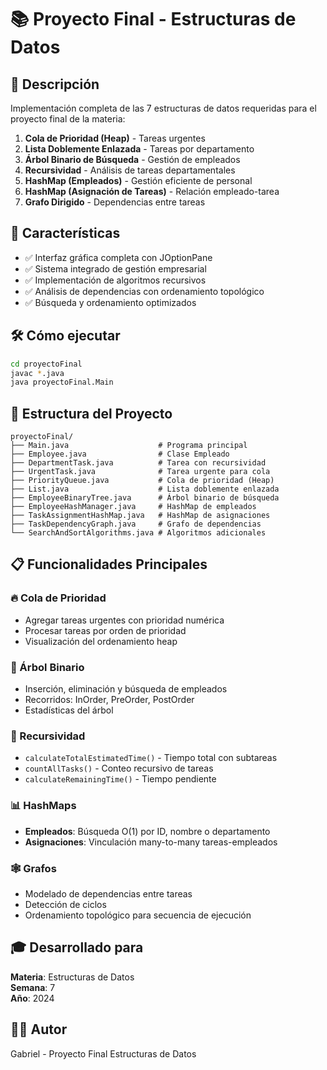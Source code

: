 # 📚 Proyecto Final - Estructuras de Datos

## 🎯 Descripción
Implementación completa de las 7 estructuras de datos requeridas para el proyecto final de la materia:

1. **Cola de Prioridad (Heap)** - Tareas urgentes
2. **Lista Doblemente Enlazada** - Tareas por departamento  
3. **Árbol Binario de Búsqueda** - Gestión de empleados
4. **Recursividad** - Análisis de tareas departamentales
5. **HashMap (Empleados)** - Gestión eficiente de personal
6. **HashMap (Asignación de Tareas)** - Relación empleado-tarea
7. **Grafo Dirigido** - Dependencias entre tareas

## 🚀 Características
- ✅ Interfaz gráfica completa con JOptionPane
- ✅ Sistema integrado de gestión empresarial
- ✅ Implementación de algoritmos recursivos
- ✅ Análisis de dependencias con ordenamiento topológico
- ✅ Búsqueda y ordenamiento optimizados

## 🛠️ Cómo ejecutar
```bash
cd proyectoFinal
javac *.java
java proyectoFinal.Main
```

## 📁 Estructura del Proyecto
```
proyectoFinal/
├── Main.java                    # Programa principal
├── Employee.java                # Clase Empleado
├── DepartmentTask.java          # Tarea con recursividad
├── UrgentTask.java              # Tarea urgente para cola
├── PriorityQueue.java           # Cola de prioridad (Heap)
├── List.java                    # Lista doblemente enlazada
├── EmployeeBinaryTree.java      # Árbol binario de búsqueda
├── EmployeeHashManager.java     # HashMap de empleados
├── TaskAssignmentHashMap.java   # HashMap de asignaciones
├── TaskDependencyGraph.java     # Grafo de dependencias
└── SearchAndSortAlgorithms.java # Algoritmos adicionales
```

## 📋 Funcionalidades Principales

### 🔥 Cola de Prioridad
- Agregar tareas urgentes con prioridad numérica
- Procesar tareas por orden de prioridad
- Visualización del ordenamiento heap

### 🌳 Árbol Binario
- Inserción, eliminación y búsqueda de empleados
- Recorridos: InOrder, PreOrder, PostOrder  
- Estadísticas del árbol

### 🔄 Recursividad
- `calculateTotalEstimatedTime()` - Tiempo total con subtareas
- `countAllTasks()` - Conteo recursivo de tareas
- `calculateRemainingTime()` - Tiempo pendiente

### 📊 HashMaps
- **Empleados**: Búsqueda O(1) por ID, nombre o departamento
- **Asignaciones**: Vinculación many-to-many tareas-empleados

### 🕸️ Grafos
- Modelado de dependencias entre tareas
- Detección de ciclos
- Ordenamiento topológico para secuencia de ejecución

## 🎓 Desarrollado para
**Materia**: Estructuras de Datos  
**Semana**: 7  
**Año**: 2024

## 👨‍💻 Autor
Gabriel - Proyecto Final Estructuras de Datos